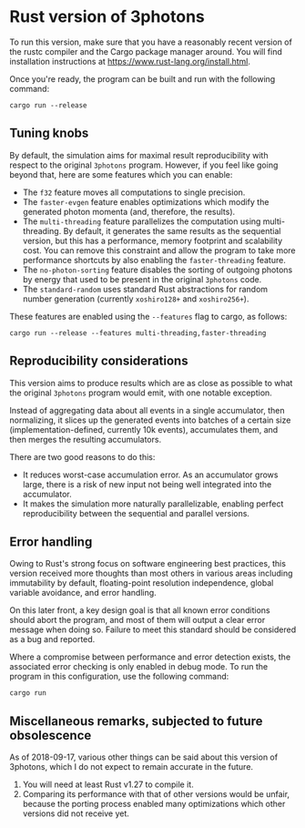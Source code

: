 # Rust version of 3photons

To run this version, make sure that you have a reasonably recent version of the
rustc compiler and the Cargo package manager around. You will find installation
instructions at <https://www.rust-lang.org/install.html>.

Once you're ready, the program can be built and run with the following command:

    cargo run --release


## Tuning knobs

By default, the simulation aims for maximal result reproducibility with respect
to the original `3photons` program. However, if you feel like going beyond that,
here are some features which you can enable:

- The `f32` feature moves all computations to single precision.
- The `faster-evgen` feature enables optimizations which modify the generated
  photon momenta (and, therefore, the results).
- The `multi-threading` feature parallelizes the computation using multi-
  threading. By default, it generates the same results as the sequential
  version, but this has a performance, memory footprint and scalability cost.
  You can remove this constraint and allow the program to take more performance
  shortcuts by also enabling the `faster-threading` feature.
- The `no-photon-sorting` feature disables the sorting of outgoing photons by
  energy that used to be present in the original `3photons` code.
- The `standard-random` uses standard Rust abstractions for random number
  generation (currently `xoshiro128+` and `xoshiro256+`).

These features are enabled using the `--features` flag to cargo, as follows:

    cargo run --release --features multi-threading,faster-threading


## Reproducibility considerations

This version aims to produce results which are as close as possible to what the
original `3photons` program would emit, with one notable exception.

Instead of aggregating data about all events in a single accumulator, then
normalizing, it slices up the generated events into batches of a certain size
(implementation-defined, currently 10k events), accumulates them, and then
merges the resulting accumulators.

There are two good reasons to do this:

- It reduces worst-case accumulation error. As an accumulator grows large, there
  is a risk of new input not being well integrated into the accumulator.
- It makes the simulation more naturally parallelizable, enabling perfect
  reproducibility between the sequential and parallel versions.


## Error handling

Owing to Rust's strong focus on software engineering best practices, this
version received more thoughts than most others in various areas including
immutability by default, floating-point resolution independence, global variable
avoidance, and error handling.

On this later front, a key design goal is that all known error conditions should
abort the program, and most of them will output a clear error message when doing
so. Failure to meet this standard should be considered as a bug and reported.

Where a compromise between performance and error detection exists, the
associated error checking is only enabled in debug mode. To run the program
in this configuration, use the following command:

    cargo run


## Miscellaneous remarks, subjected to future obsolescence

As of 2018-09-17, various other things can be said about this version of
3photons, which I do not expect to remain accurate in the future.

1. You will need at least Rust v1.27 to compile it.
2. Comparing its performance with that of other versions would be unfair,
   because the porting process enabled many optimizations which other versions
   did not receive yet.
